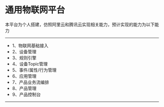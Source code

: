 # 通用物联网平台
本平台为个人搭建，仿照阿里云和腾讯云实现相关能力，预计实现的能力为以下能力

---

- 1、物联网基础接入
- 2、设备管理
- 3、规则引擎
- 4、设备Topic管理
- 5、事件/属性/行为管理
- 6、应用管理
- 7、产品业务流编排
- 8、产品管理
- 9、产品控制台

---

